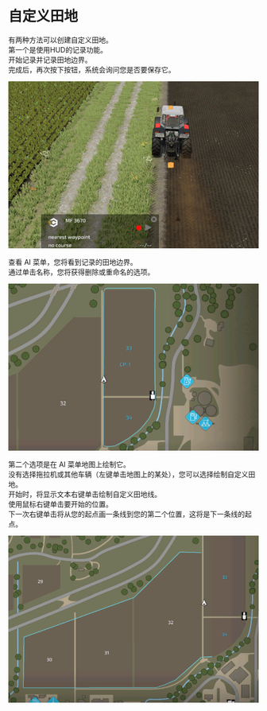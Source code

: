 # 自定义田地

  
有两种方法可以创建自定义田地。  
第一个是使用HUD的记录功能。  
开始记录并记录田地边界。  
完成后，再次按下按钮，系统会询问您是否要保存它。  

![Image](../assets/images/recordcustomhelp_0_0_765_510.png)

查看 AI 菜单，您将看到记录的田地边界。  
通过单击名称，您将获得删除或重命名的选项。   

![Image](../assets/images/donecustomhelp_0_0_765_510.png)

第二个选项是在 AI 菜单地图上绘制它。  
没有选择拖拉机或其他车辆（左键单击地图上的某处），您可以选择绘制自定义田地。  
开始时，将显示文本右键单击绘制自定义田地线。  
使用鼠标右键单击要开始的位置。  
下一次右键单击将从您的起点画一条线到您的第二个位置，这将是下一条线的起点。  

![Image](../assets/images/drawcustomhelp_0_0_765_510.png)

